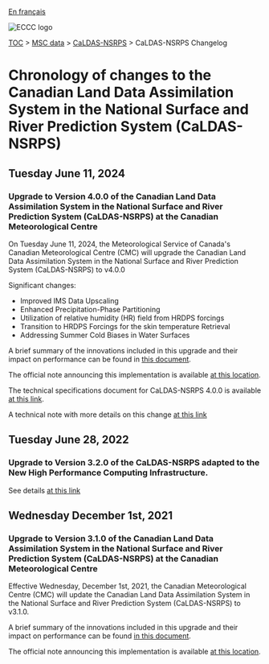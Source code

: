 [En français](changelog_caldas-nsrps_fr.md)

![ECCC logo](../../img_eccc-logo.png)

[TOC](../../readme_en.md) > [MSC data](../readme_en.md) > [CaLDAS-NSRPS](readme_caldas-nsrps_en.md) > CaLDAS-NSRPS Changelog

# Chronology of changes to the Canadian Land Data Assimilation System in the National Surface and River Prediction System (CaLDAS-NSRPS)

## Tuesday June 11, 2024

### Upgrade to Version 4.0.0 of the Canadian Land Data Assimilation System in the National Surface and River Prediction System (CaLDAS-NSRPS) at the Canadian Meteorological Centre

On Tuesday June 11, 2024, the Meteorological Service of Canada's Canadian Meteorological Centre (CMC) will upgrade the Canadian Land Data Assimilation System in the National Surface and River Prediction System (CaLDAS-NSRPS) to v4.0.0

Significant changes:

* Improved IMS Data Upscaling
* Enhanced Precipitation-Phase Partitioning
* Utilization of relative humidity (HR) field from HRDPS forcings
* Transition to HRDPS Forcings for the skin temperature Retrieval
* Addressing Summer Cold Biases in Water Surfaces

A brief summary of the innovations included in this upgrade and their impact on performance can be found in [this document](https://collaboration.cmc.ec.gc.ca/cmc/cmoi/product_guide/docs/fact_sheets/factsheet_caldas-nsrps-400_e.pdf).

The official note announcing this implementation is available [at this location](https://dd.meteo.gc.ca/doc/genots/2021/11/26/NOCN03_CWAO_262118___xxxxx).

The technical specifications document for CaLDAS-NSRPS 4.0.0 is available [at this link](https://collaboration.cmc.ec.gc.ca/cmc/CMOI/product_guide/docs/tech_specifications/tech_specifications_CALDAS-NSRPS_4.0.0_e.pdf).

A technical note with more details on this change [at this link](https://collaboration.cmc.ec.gc.ca/cmc/CMOI/product_guide/docs/tech_notes/technote_caldas-nsrps-400_e.pdf)

## Tuesday June 28, 2022

### Upgrade to Version 3.2.0 of the CaLDAS-NSRPS adapted to the New High Performance Computing Infrastructure.

See details [at this link](../changelog_multisystems_en.md)

## Wednesday December 1st, 2021

### Upgrade to Version 3.1.0 of the Canadian Land Data Assimilation System in the National Surface and River Prediction System (CaLDAS-NSRPS) at the Canadian Meteorological Centre

Effective Wednesday, December 1st, 2021, the Canadian Meteorological Centre (CMC) will update the Canadian Land Data Assimilation System in the National Surface and River Prediction System (CaLDAS-NSRPS) to v3.1.0.

A brief summary of the innovations included in this upgrade and their impact on performance can be found [in this document](https://collaboration.cmc.ec.gc.ca/cmc/cmoi/product_guide/docs/fact_sheets/factsheet_caldas-nsrps-310_e.pdf).

The official note announcing this implementation is available [at this location](https://dd.meteo.gc.ca/doc/genots/2021/11/26/NOCN03_CWAO_262118___50159).






